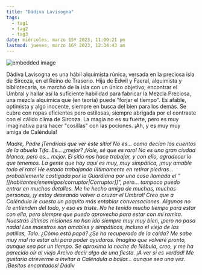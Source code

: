 ```yaml
---
title: "Dádiva Lavisogna"
tags:
  - tag1
  - tag2
  - tag3
date: miércoles, marzo 15º 2023, 11:00:21 pm
lastmod: jueves, marzo 16º 2023, 12:34:43 am
---
```


![embedded image](https://assets.legendkeeper.com/9eb81a9d-a680-484f-96b8-591e5e3db9eb.png "Attachment")

Dádiva Lavisogna es una hábil alquimista rúnica, versada en la preciosa isla de Sircoza, en el Reino de Traserio. Hija de Edwil y Faeral, alquimista y bibliotecaria, se marchó de la isla con un único objetivo; encontrar el Umbral y hallar así la suficiente habilidad para fabricar la Mezcla Preciosa, una mezcla alquímica que (en teoría) puede "forjar el tiempo". Es afable, optimista y algo inocente, siempre en busca del bien para los demás. Se cubre con ropas eficientes pero estilosas, siempre abrigada por el contraste con el cálido clima de Sircoza. La magia no es su fuerte, pero es muy imaginativa para hacer "cosillas" con las pociones. ¡Ah, y es muy muy amiga de Caléndula!

_Madre, Padre_ _¡Tendríais que ver este sitio! No es... como decían los cuentos de la abuela Tifa. Es... ¿mejor? ¡Vale, sé que es raro! No es una gran ciudad blanca, pero es... mejor. El sitio nos hace trabajar, y con ello, agradecer lo que tenemos. La gente que hay aquí es muy, muy simpática, ¡muy amable todo el rato! He estado trabajando últimamente en retirar piedras... probablemente castigada por la Guardiana por una cosa llamada el "[[habitantes/enemigos/corruptor|Corruptor]]", pero... tampoco puedo entrar en muchos detalles. Me he hecho amiga de muchas, muchas personas, ¡y estoy deseando volver a cruzar el Umbral!_ _Creo que a Caléndula le cuesta un poquito más entablar conversaciones. Algunos no la entienden del todo, y eso es triste. No he tenido mucho tiempo para estar con ella, pero siempre que puedo aprovecho para estar con mi ramita. Nuestras últimas misiones no han ido siempre muy muy bien, ¡pero no pasa nada! Los maestros son amables y simpáticos, incluso el viejo de las patillas, Talo._ _¿Cómo está papá? ¿Se ha recuperado de la caída? Me sabe muy mal no estar ahí para poder ayudaros. Imagino que volveré pronto, aunque sea por un tiempo. Se aproxima la noche de Nébula, creo, y me ha parecido oír al viejo Arcivo decir algo de una fiesta. ¡A ver si es verdad! Me gustaría atreverme a invitar a Caléndula a bailar... aunque sea una vez._ _¡Besitos encantados!_ _Dádiv_
